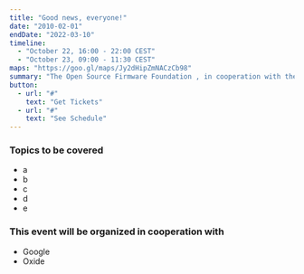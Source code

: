 ```yaml
---
title: "Good news, everyone!"
date: "2010-02-01"
endDate: "2022-03-10"
timeline:
  - "October 22, 16:00 - 22:00 CEST"
  - "October 23, 09:00 - 11:30 CEST"
maps: "https://goo.gl/maps/Jy2dHipZmNACzCb98"
summary: "The Open Source Firmware Foundation , in cooperation with the Open Compute Project, will organize a one-day Mini Summit about Open-Source Firmware."
button:
  - url: "#"
    text: "Get Tickets"
  - url: "#"
    text: "See Schedule"
---
```


### Topics to be covered

- a
- b
- c
- d
- e

### This event will be organized in cooperation with

- Google
- Oxide
